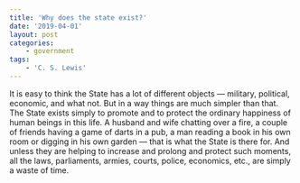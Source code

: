 ```yaml
---
title: 'Why does the state exist?'
date: '2019-04-01'
layout: post
categories:
    - government
tags:
    - 'C. S. Lewis'
---
```


It is easy to think the State has a lot of different objects — military, political, economic, and what not. But in a way things are much simpler than that. The State exists simply to promote and to protect the ordinary happiness of human beings in this life. A husband and wife chatting over a fire, a couple of friends having a game of darts in a pub, a man reading a book in his own room or digging in his own garden — that is what the State is there for. And unless they are helping to increase and prolong and protect such moments, all the laws, parliaments, armies, courts, police, economics, etc., are simply a waste of time.